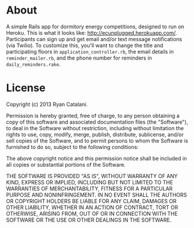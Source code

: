 # About

A simple Rails app for dormitory energy competitions, designed to run on Heroku. This is what it looks like: http://ecunplugged.herokuapp.com/. Participants can sign up and get email and/or text message notifications (via Twilio). To customize this, you'll want to change the title and participating floors in `application_controller.rb`, the email details in `reminder_mailer.rb`, and the phone number for reminders in `daily_reminders.rake`.

# License

Copyright (c) 2013 Ryan Catalani.

Permission is hereby granted, free of charge, to any person obtaining a copy of this software and associated documentation files (the "Software"), to deal in the Software without restriction, including without limitation the rights to use, copy, modify, merge, publish, distribute, sublicense, and/or sell copies of the Software, and to permit persons to whom the Software is furnished to do so, subject to the following conditions:

The above copyright notice and this permission notice shall be included in all copies or substantial portions of the Software.

THE SOFTWARE IS PROVIDED "AS IS", WITHOUT WARRANTY OF ANY KIND, EXPRESS OR IMPLIED, INCLUDING BUT NOT LIMITED TO THE WARRANTIES OF MERCHANTABILITY, FITNESS FOR A PARTICULAR PURPOSE AND NONINFRINGEMENT. IN NO EVENT SHALL THE AUTHORS OR COPYRIGHT HOLDERS BE LIABLE FOR ANY CLAIM, DAMAGES OR OTHER LIABILITY, WHETHER IN AN ACTION OF CONTRACT, TORT OR OTHERWISE, ARISING FROM, OUT OF OR IN CONNECTION WITH THE SOFTWARE OR THE USE OR OTHER DEALINGS IN THE SOFTWARE.